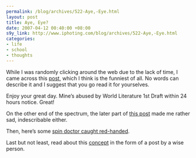 ```yaml
--- 
permalink: /blog/archives/522-Aye,-Eye.html
layout: post
title: Aye, Eye?
date: 2007-04-12 00:40:00 +08:00
s9y_link: http://www.iphoting.com/blog/archives/522-Aye,-Eye.html
categories: 
- life
- school
- thoughts
---
```

<p class="whiteline"><p>While I was randomly clicking around the web due to the lack of time, I came across this <a onclick="_gaq.push(['_trackPageview', '/extlink/energyrealm.blogspot.com/2007/04/1984.html']);"  href="http://energyrealm.blogspot.com/2007/04/1984.html">post</a>, which I think is the funniest of all. No words can describe it and I suggest that you go read it for yourselves.</p>
</p><p class="whiteline"><p>Enjoy your great day. Mine&#8217;s abused by World Literature 1st Draft within 24 hours notice. Great!</p>
</p><p class="whiteline"><p>On the other end of the spectrum, the later part of <a onclick="_gaq.push(['_trackPageview', '/extlink/frozendiary.blogspot.com/2007/04/random-stuff.html']);"  href="http://frozendiary.blogspot.com/2007/04/random-stuff.html">this post</a> made me rather sad, indescribable either.</p>
</p><p class="whiteline"><p>Then, here&#8217;s some <a onclick="_gaq.push(['_trackPageview', '/extlink/meninwhite82.wordpress.com/2007/04/11/you-spin-right-round-babyright-roundround-round-round-round/']);"  href="http://meninwhite82.wordpress.com/2007/04/11/you-spin-right-round-babyright-roundround-round-round-round/">spin doctor caught red-handed</a>.</p>
</p><p class="break"><p>Last but not least, read about this <a onclick="_gaq.push(['_trackPageview', '/extlink/theoneandonlyuncleedna.blogspot.com/2007/04/vive-la-revolution.html']);"  href="http://theoneandonlyuncleedna.blogspot.com/2007/04/vive-la-revolution.html">concept</a> in the form of a post by a wise person.</p></p>
